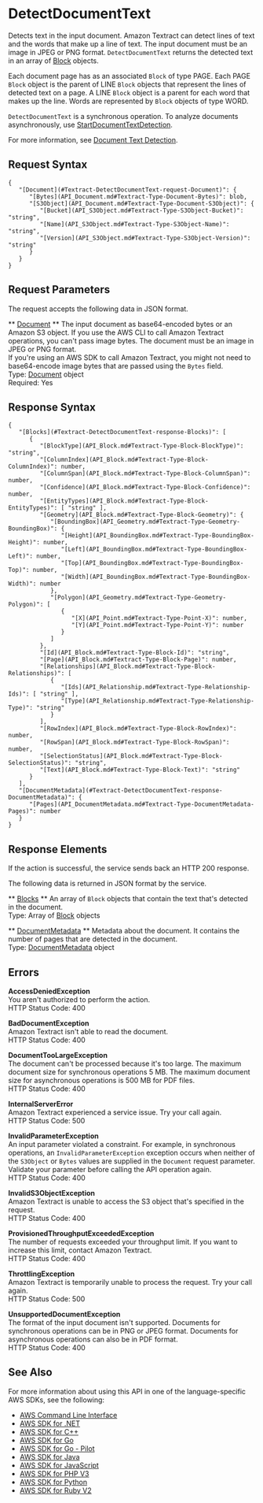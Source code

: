 # DetectDocumentText<a name="API_DetectDocumentText"></a>

Detects text in the input document\. Amazon Textract can detect lines of text and the words that make up a line of text\. The input document must be an image in JPEG or PNG format\. `DetectDocumentText` returns the detected text in an array of [Block](API_Block.md) objects\. 

Each document page has as an associated `Block` of type PAGE\. Each PAGE `Block` object is the parent of LINE `Block` objects that represent the lines of detected text on a page\. A LINE `Block` object is a parent for each word that makes up the line\. Words are represented by `Block` objects of type WORD\.

 `DetectDocumentText` is a synchronous operation\. To analyze documents asynchronously, use [StartDocumentTextDetection](API_StartDocumentTextDetection.md)\.

For more information, see [Document Text Detection](https://docs.aws.amazon.com/textract/latest/dg/how-it-works-detecting.html)\.

## Request Syntax<a name="API_DetectDocumentText_RequestSyntax"></a>

```
{
   "[Document](#Textract-DetectDocumentText-request-Document)": { 
      "[Bytes](API_Document.md#Textract-Type-Document-Bytes)": blob,
      "[S3Object](API_Document.md#Textract-Type-Document-S3Object)": { 
         "[Bucket](API_S3Object.md#Textract-Type-S3Object-Bucket)": "string",
         "[Name](API_S3Object.md#Textract-Type-S3Object-Name)": "string",
         "[Version](API_S3Object.md#Textract-Type-S3Object-Version)": "string"
      }
   }
}
```

## Request Parameters<a name="API_DetectDocumentText_RequestParameters"></a>

The request accepts the following data in JSON format\.

 ** [Document](#API_DetectDocumentText_RequestSyntax) **   <a name="Textract-DetectDocumentText-request-Document"></a>
The input document as base64\-encoded bytes or an Amazon S3 object\. If you use the AWS CLI to call Amazon Textract operations, you can't pass image bytes\. The document must be an image in JPEG or PNG format\.  
If you're using an AWS SDK to call Amazon Textract, you might not need to base64\-encode image bytes that are passed using the `Bytes` field\.   
Type: [Document](API_Document.md) object  
Required: Yes

## Response Syntax<a name="API_DetectDocumentText_ResponseSyntax"></a>

```
{
   "[Blocks](#Textract-DetectDocumentText-response-Blocks)": [ 
      { 
         "[BlockType](API_Block.md#Textract-Type-Block-BlockType)": "string",
         "[ColumnIndex](API_Block.md#Textract-Type-Block-ColumnIndex)": number,
         "[ColumnSpan](API_Block.md#Textract-Type-Block-ColumnSpan)": number,
         "[Confidence](API_Block.md#Textract-Type-Block-Confidence)": number,
         "[EntityTypes](API_Block.md#Textract-Type-Block-EntityTypes)": [ "string" ],
         "[Geometry](API_Block.md#Textract-Type-Block-Geometry)": { 
            "[BoundingBox](API_Geometry.md#Textract-Type-Geometry-BoundingBox)": { 
               "[Height](API_BoundingBox.md#Textract-Type-BoundingBox-Height)": number,
               "[Left](API_BoundingBox.md#Textract-Type-BoundingBox-Left)": number,
               "[Top](API_BoundingBox.md#Textract-Type-BoundingBox-Top)": number,
               "[Width](API_BoundingBox.md#Textract-Type-BoundingBox-Width)": number
            },
            "[Polygon](API_Geometry.md#Textract-Type-Geometry-Polygon)": [ 
               { 
                  "[X](API_Point.md#Textract-Type-Point-X)": number,
                  "[Y](API_Point.md#Textract-Type-Point-Y)": number
               }
            ]
         },
         "[Id](API_Block.md#Textract-Type-Block-Id)": "string",
         "[Page](API_Block.md#Textract-Type-Block-Page)": number,
         "[Relationships](API_Block.md#Textract-Type-Block-Relationships)": [ 
            { 
               "[Ids](API_Relationship.md#Textract-Type-Relationship-Ids)": [ "string" ],
               "[Type](API_Relationship.md#Textract-Type-Relationship-Type)": "string"
            }
         ],
         "[RowIndex](API_Block.md#Textract-Type-Block-RowIndex)": number,
         "[RowSpan](API_Block.md#Textract-Type-Block-RowSpan)": number,
         "[SelectionStatus](API_Block.md#Textract-Type-Block-SelectionStatus)": "string",
         "[Text](API_Block.md#Textract-Type-Block-Text)": "string"
      }
   ],
   "[DocumentMetadata](#Textract-DetectDocumentText-response-DocumentMetadata)": { 
      "[Pages](API_DocumentMetadata.md#Textract-Type-DocumentMetadata-Pages)": number
   }
}
```

## Response Elements<a name="API_DetectDocumentText_ResponseElements"></a>

If the action is successful, the service sends back an HTTP 200 response\.

The following data is returned in JSON format by the service\.

 ** [Blocks](#API_DetectDocumentText_ResponseSyntax) **   <a name="Textract-DetectDocumentText-response-Blocks"></a>
An array of `Block` objects that contain the text that's detected in the document\.  
Type: Array of [Block](API_Block.md) objects

 ** [DocumentMetadata](#API_DetectDocumentText_ResponseSyntax) **   <a name="Textract-DetectDocumentText-response-DocumentMetadata"></a>
Metadata about the document\. It contains the number of pages that are detected in the document\.  
Type: [DocumentMetadata](API_DocumentMetadata.md) object

## Errors<a name="API_DetectDocumentText_Errors"></a>

 **AccessDeniedException**   
You aren't authorized to perform the action\.  
HTTP Status Code: 400

 **BadDocumentException**   
Amazon Textract isn't able to read the document\.  
HTTP Status Code: 400

 **DocumentTooLargeException**   
The document can't be processed because it's too large\. The maximum document size for synchronous operations 5 MB\. The maximum document size for asynchronous operations is 500 MB for PDF files\.  
HTTP Status Code: 400

 **InternalServerError**   
Amazon Textract experienced a service issue\. Try your call again\.  
HTTP Status Code: 500

 **InvalidParameterException**   
An input parameter violated a constraint\. For example, in synchronous operations, an `InvalidParameterException` exception occurs when neither of the `S3Object` or `Bytes` values are supplied in the `Document` request parameter\. Validate your parameter before calling the API operation again\.  
HTTP Status Code: 400

 **InvalidS3ObjectException**   
Amazon Textract is unable to access the S3 object that's specified in the request\.  
HTTP Status Code: 400

 **ProvisionedThroughputExceededException**   
The number of requests exceeded your throughput limit\. If you want to increase this limit, contact Amazon Textract\.  
HTTP Status Code: 400

 **ThrottlingException**   
Amazon Textract is temporarily unable to process the request\. Try your call again\.  
HTTP Status Code: 500

 **UnsupportedDocumentException**   
The format of the input document isn't supported\. Documents for synchronous operations can be in PNG or JPEG format\. Documents for asynchronous operations can also be in PDF format\.  
HTTP Status Code: 400

## See Also<a name="API_DetectDocumentText_SeeAlso"></a>

For more information about using this API in one of the language\-specific AWS SDKs, see the following:
+  [AWS Command Line Interface](https://docs.aws.amazon.com/goto/aws-cli/textract-2018-06-27/DetectDocumentText) 
+  [AWS SDK for \.NET](https://docs.aws.amazon.com/goto/DotNetSDKV3/textract-2018-06-27/DetectDocumentText) 
+  [AWS SDK for C\+\+](https://docs.aws.amazon.com/goto/SdkForCpp/textract-2018-06-27/DetectDocumentText) 
+  [AWS SDK for Go](https://docs.aws.amazon.com/goto/SdkForGoV1/textract-2018-06-27/DetectDocumentText) 
+  [AWS SDK for Go \- Pilot](https://docs.aws.amazon.com/goto/SdkForGoPilot/textract-2018-06-27/DetectDocumentText) 
+  [AWS SDK for Java](https://docs.aws.amazon.com/goto/SdkForJava/textract-2018-06-27/DetectDocumentText) 
+  [AWS SDK for JavaScript](https://docs.aws.amazon.com/goto/AWSJavaScriptSDK/textract-2018-06-27/DetectDocumentText) 
+  [AWS SDK for PHP V3](https://docs.aws.amazon.com/goto/SdkForPHPV3/textract-2018-06-27/DetectDocumentText) 
+  [AWS SDK for Python](https://docs.aws.amazon.com/goto/boto3/textract-2018-06-27/DetectDocumentText) 
+  [AWS SDK for Ruby V2](https://docs.aws.amazon.com/goto/SdkForRubyV2/textract-2018-06-27/DetectDocumentText) 